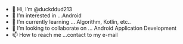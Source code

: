 - 👋 Hi, I’m @duckddud213
- 👀 I’m interested in ...Android
- 🌱 I’m currently learning ... Algorithm, Kotlin, etc..
- 💞️ I’m looking to collaborate on ... Android Application Development
- 📫 How to reach me ...contact to my e-mail

<!---
duckddud213/duckddud213 is a ✨ special ✨ repository because its `README.md` (this file) appears on your GitHub profile.
You can click the Preview link to take a look at your changes.
--->

